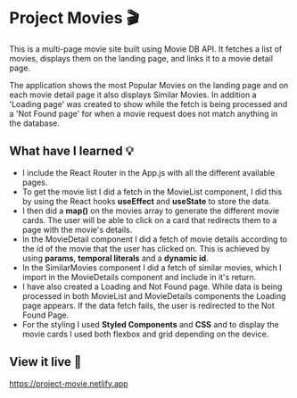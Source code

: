 # Project Movies 🎬

This is a multi-page movie site built using Movie DB API. It fetches a list of movies, displays them on the landing page, and links it to a movie detail page.

The application shows the most Popular Movies on the landing page and on each movie detail page it also displays Similar Movies. In addition a 'Loading page' was created to show while the fetch is being processed and a 'Not Found page' for when a movie request does not match anything in the database.

## What have I learned 💡

- I include the React Router in the App.js with all the different available pages.
- To get the movie list I did a fetch in the MovieList component, I did this by using the React hooks **useEffect** and **useState** to store the data.
- I then did a **map()** on the movies array to generate the different movie cards. The user will be able to click on a card that redirects them to a page with the movie's details.
- In the MovieDetail component I did a fetch of movie details according to the id of the movie that the user has clicked on. This is achieved by using **params**, **temporal literals** and a **dynamic id**.
- In the SimilarMovies component I did a fetch of similar movies, which I import in the MovieDetails component and include in it's return.
- I have also created a Loading and Not Found page. While data is being processed in both MovieList and MovieDetails components the Loading page appears. If the data fetch fails, the user is redirected to the Not Found Page.
- For the styling I used **Styled Components** and **CSS** and to display the movie cards I used both flexbox and grid depending on the device.

## View it live 🍿

https://project-movie.netlify.app

